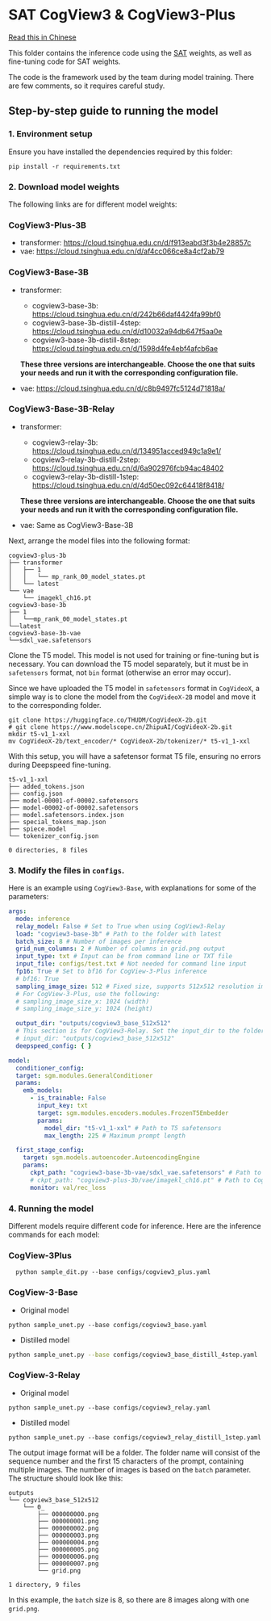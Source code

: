 # SAT CogView3 & CogView3-Plus

[Read this in Chinese](./README_zh.md)

This folder contains the inference code using the [SAT](https://github.com/THUDM/SwissArmyTransformer) weights, as well as fine-tuning code for SAT weights.

The code is the framework used by the team during model training. There are few comments, so it requires careful study.

## Step-by-step guide to running the model

### 1. Environment setup

Ensure you have installed the dependencies required by this folder:

```shell
pip install -r requirements.txt
```

### 2. Download model weights

The following links are for different model weights:

### CogView3-Plus-3B

+ transformer: https://cloud.tsinghua.edu.cn/d/f913eabd3f3b4e28857c
+ vae: https://cloud.tsinghua.edu.cn/d/af4cc066ce8a4cf2ab79

### CogView3-Base-3B

+ transformer:
    + cogview3-base-3b: https://cloud.tsinghua.edu.cn/d/242b66daf4424fa99bf0
    + cogview3-base-3b-distill-4step: https://cloud.tsinghua.edu.cn/d/d10032a94db647f5aa0e
    + cogview3-base-3b-distill-8step: https://cloud.tsinghua.edu.cn/d/1598d4fe4ebf4afcb6ae
  
  **These three versions are interchangeable. Choose the one that suits your needs and run it with the corresponding configuration file.**

+ vae: https://cloud.tsinghua.edu.cn/d/c8b9497fc5124d71818a/ 

### CogView3-Base-3B-Relay

+ transformer:
    + cogview3-relay-3b: https://cloud.tsinghua.edu.cn/d/134951acced949c1a9e1/
    + cogview3-relay-3b-distill-2step: https://cloud.tsinghua.edu.cn/d/6a902976fcb94ac48402
    + cogview3-relay-3b-distill-1step: https://cloud.tsinghua.edu.cn/d/4d50ec092c64418f8418/
  
  **These three versions are interchangeable. Choose the one that suits your needs and run it with the corresponding configuration file.**

+ vae: Same as CogView3-Base-3B

Next, arrange the model files into the following format:

```
cogview3-plus-3b
├── transformer
│   ├── 1
│   │   └── mp_rank_00_model_states.pt
│   └── latest
└── vae
    └── imagekl_ch16.pt
cogview3-base-3b
├── 1
│   └──mp_rank_00_model_states.pt
└──latest
cogview3-base-3b-vae
└──sdxl_vae.safetensors
```

Clone the T5 model. This model is not used for training or fine-tuning but is necessary. You can download the T5 model separately, but it must be in `safetensors` format, not `bin` format (otherwise an error may occur).

Since we have uploaded the T5 model in `safetensors` format in `CogVideoX`, a simple way is to clone the model from the `CogVideoX-2B` model and move it to the corresponding folder.

```shell
git clone https://huggingface.co/THUDM/CogVideoX-2b.git
# git clone https://www.modelscope.cn/ZhipuAI/CogVideoX-2b.git
mkdir t5-v1_1-xxl
mv CogVideoX-2b/text_encoder/* CogVideoX-2b/tokenizer/* t5-v1_1-xxl
```

With this setup, you will have a safetensor format T5 file, ensuring no errors during Deepspeed fine-tuning.

```
t5-v1_1-xxl
├── added_tokens.json
├── config.json
├── model-00001-of-00002.safetensors
├── model-00002-of-00002.safetensors
├── model.safetensors.index.json
├── special_tokens_map.json
├── spiece.model
└── tokenizer_config.json

0 directories, 8 files
```

### 3. Modify the files in `configs`.

Here is an example using `CogView3-Base`, with explanations for some of the parameters:

```yaml
args:
  mode: inference
  relay_model: False # Set to True when using CogView3-Relay
  load: "cogview3-base-3b" # Path to the folder with latest
  batch_size: 8 # Number of images per inference
  grid_num_columns: 2 # Number of columns in grid.png output
  input_type: txt # Input can be from command line or TXT file
  input_file: configs/test.txt # Not needed for command line input
  fp16: True # Set to bf16 for CogView-3-Plus inference
  # bf16: True
  sampling_image_size: 512 # Fixed size, supports 512x512 resolution images
  # For CogView-3-Plus, use the following:
  # sampling_image_size_x: 1024 (width)
  # sampling_image_size_y: 1024 (height)

  output_dir: "outputs/cogview3_base_512x512"
  # This section is for CogView3-Relay. Set the input_dir to the folder with base model generated images.
  # input_dir: "outputs/cogview3_base_512x512" 
  deepspeed_config: { }

model:
  conditioner_config:
  target: sgm.modules.GeneralConditioner
  params:
    emb_models:
      - is_trainable: False
        input_key: txt
        target: sgm.modules.encoders.modules.FrozenT5Embedder
        params:
          model_dir: "t5-v1_1-xxl" # Path to T5 safetensors
          max_length: 225 # Maximum prompt length

  first_stage_config:
    target: sgm.models.autoencoder.AutoencodingEngine
    params:
      ckpt_path: "cogview3-base-3b-vae/sdxl_vae.safetensors" # Path to VAE file
      # ckpt_path: "cogview3-plus-3b/vae/imagekl_ch16.pt" # Path to CogView3-Plus VAE PT file
      monitor: val/rec_loss
```

### 4. Running the model

Different models require different code for inference. Here are the inference commands for each model:

### CogView-3Plus

```shell
  python sample_dit.py --base configs/cogview3_plus.yaml
```

### CogView-3-Base

+ Original model

```shell
python sample_unet.py --base configs/cogview3_base.yaml
```

+ Distilled model

```bash
python sample_unet.py --base configs/cogview3_base_distill_4step.yaml
```

### CogView-3-Relay

+ Original model

```shell
python sample_unet.py --base configs/cogview3_relay.yaml
```

+ Distilled model

```shell
python sample_unet.py --base configs/cogview3_relay_distill_1step.yaml 
```

The output image format will be a folder. The folder name will consist of the sequence number and the first 15 characters of the prompt, containing multiple images. The number of images is based on the `batch` parameter. The structure should look like this:

```
outputs
└── cogview3_base_512x512
    └── 0_
        ├── 000000000.png
        ├── 000000001.png
        ├── 000000002.png
        ├── 000000003.png
        ├── 000000004.png
        ├── 000000005.png
        ├── 000000006.png
        ├── 000000007.png
        └── grid.png

1 directory, 9 files
```

In this example, the `batch` size is 8, so there are 8 images along with one `grid.png`.
